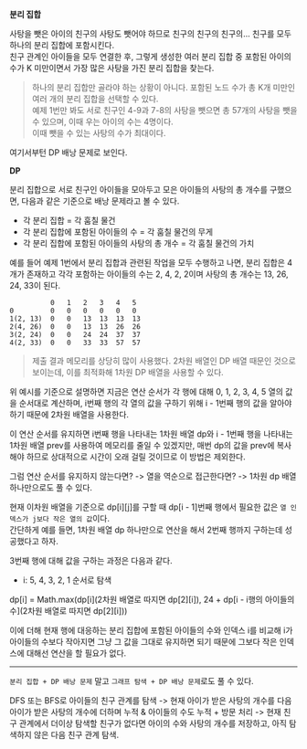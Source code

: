 **분리 집합**

사탕을 뺏은 아이의 친구의 사탕도 뺏어야 하므로 친구의 친구의 친구의... 친구를 모두 하나의 분리 집합에 포함시킨다.  
친구 관계인 아이들을 모두 연결한 후, 그렇게 생성한 여러 분리 집합 중 포함된 아이의 수가 K 미만이면서 가장 많은 사탕을 가진 분리 집합을 찾는다.

> 하나의 분리 집합만 골라야 하는 상황이 아니다. 포함된 노드 수가 총 K개 미만인 여러 개의 분리 집합을 선택할 수 있다.  
> 예제 1번만 봐도 서로 친구인 4-9과 7-8의 사탕을 뺏으면 총 57개의 사탕을 뺏을 수 있으며, 이때 우는 아이의 수는 4명이다.  
> 이때 뺏을 수 있는 사탕의 수가 최대이다.

여기서부턴 DP 배낭 문제로 보인다.

**DP**

분리 집합으로 서로 친구인 아이들을 모아두고 모은 아이들의 사탕의 총 개수를 구했으면, 다음과 같은 기준으로 배낭 문제라고 볼 수 있다.

- 각 분리 집합 = 각 훔칠 물건
- 각 분리 집합에 포함된 아이들의 수 = 각 훔칠 물건의 무게
- 각 분리 집합에 포함된 아이들의 사탕의 총 개수 = 각 훔칠 물건의 가치

예를 들어 예제 1번에서 분리 집합과 관련된 작업을 모두 수행하고 나면, 분리 집합은 4개가 존재하고 각각 포함하는 아이들의 수는 2, 4, 2, 2이며 사탕의 총 개수는 13, 26, 24, 33이 된다.

```text
          0   1   2	  3   4   5
0         0   0   0	  0   0   0
1(2, 13)  0   0   13  13  13  13
2(4, 26)  0   0   13  13  26  26
3(2, 24)  0   0   24  24  37  37
4(2, 33)  0   0   33  33  57  57
```

> 제출 결과 메모리를 상당히 많이 사용했다. 2차원 배열인 DP 배열 때문인 것으로 보이는데, 이를 최적화해 1차원 DP 배열을 사용할 수 있다.

위 예시를 기준으로 설명하면 지금은 연산 순서가 각 행에 대해 0, 1, 2, 3, 4, 5 열의 값을 순서대로 계산하며, i번째 행의 각 열의 값을 구하기 위해 i - 1번째 행의 값을 알아야 하기 때문에 2차원 배열을 사용한다.

이 연산 순서를 유지하면 i번째 행을 나타내는 1차원 배열 dp와 i - 1번째 행을 나타내는 1차원 배열 prev를 사용하여 메모리를 줄일 수 있겠지만, 매번 dp의 값을 prev에 복사해야 하므로 상대적으로 시간이 오래 걸릴 것이므로 이 방법은 제외한다.

그럼 연산 순서를 유지하지 않는다면? -> 열을 역순으로 접근한다면? -> 1차원 dp 배열 하나만으로도 풀 수 있다.

현재 이차원 배열을 기준으로 dp[i][j]를 구할 때 dp[i - 1]번째 행에서 필요한 값은 `열 인덱스가 j보다 작은 열의 값`이다.  
간단하게 예를 들면, 1차원 배열 dp 하나만으로 연산을 해서 2번째 행까지 구하는데 성공했다고 하자.

3번째 행에 대해 값을 구하는 과정은 다음과 같다.

- i: 5, 4, 3, 2, 1 순서로 탐색

dp[i] = Math.max(dp[i](2차원 배열로 따지면 dp[2][i]), 24 + dp[i - i행의 아이들의 수](2차원 배열로 따지면 dp[2][i]))

이에 더해 현재 행에 대응하는 분리 집합에 포함된 아이들의 수와 인덱스 i를 비교해 i가 아이들의 수보다 작아지면 그냥 그 값을 그대로 유지하면 되기 때문에 그보다 작은 인덱스에 대해선 연산을 할 필요가 없다.

---

`분리 집합 + DP 배낭 문제` 말고 `그래프 탐색 + DP 배낭 문제`로도 풀 수 있다.

DFS 또는 BFS로 아이들의 친구 관계를 탐색 -> 현재 아이가 받은 사탕의 개수를 다음 아이가 받은 사탕의 개수에 더하며 누적 & 아이들의 수도 누적 + 방문 처리 -> 현재 친구 관계에서 더이상 탐색할 친구가 없다면 아이의 수와 사탕의 개수를 저장하고, 아직 탐색하지 않은 다음 친구 관계 탐색.
